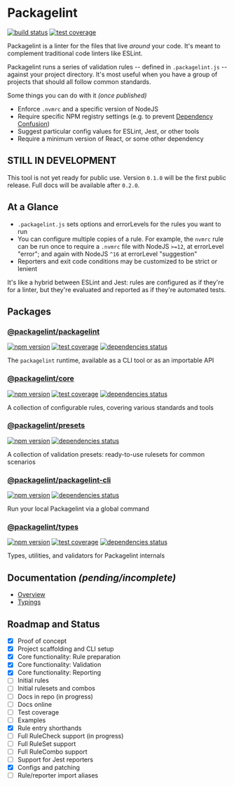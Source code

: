 # Packagelint

[![build status](https://github.com/spautz/packagelint/workflows/CI/badge.svg)](https://github.com/spautz/packagelint/actions)
[![test coverage](https://img.shields.io/coveralls/github/spautz/packagelint/main.svg)](https://coveralls.io/github/spautz/packagelint?branch=main)

Packagelint is a linter for the files that live _around_ your code. It's meant to complement traditional code linters
like ESLint.

Packagelint runs a series of validation rules -- defined in `.packagelint.js` -- against your project directory.
It's most useful when you have a group of projects that should all follow common standards.

Some things you can do with it _(once published)_

- Enforce `.nvmrc` and a specific version of NodeJS
- Require specific NPM registry settings (e.g. to prevent [Dependency Confusion](https://medium.com/@alex.birsan/dependency-confusion-4a5d60fec610))
- Suggest particular config values for ESLint, Jest, or other tools
- Require a minimum version of React, or some other dependency

## STILL IN DEVELOPMENT

This tool is not yet ready for public use. Version `0.1.0` will be the first public release. Full docs will be available
after `0.2.0`.

## At a Glance

- `.packagelint.js` sets options and errorLevels for the rules you want to run
- You can configure multiple copies of a rule. For example, the `nvmrc` rule can be run once to require a `.nvmrc`
  file with NodeJS `>=12`, at errorLevel "error"; and again with NodeJS `^16` at errorLevel "suggestion"
- Reporters and exit code conditions may be customized to be strict or lenient

It's like a hybrid between ESLint and Jest: rules are configured as if they're for a linter, but they're evaluated
and reported as if they're automated tests.

## Packages

### [@packagelint/packagelint](./packages/packagelint/)

[![npm version](https://img.shields.io/npm/v/@packagelint/packagelint.svg)](https://www.npmjs.com/package/@packagelint/packagelint)
[![test coverage](https://coveralls.io/repos/github/spautz/packagelint/badge.svg?branch=x-cov-packagelint)](https://coveralls.io/github/spautz/packagelint?branch=x-cov-packagelint)
[![dependencies status](https://img.shields.io/librariesio/release/npm/@packagelint/packagelint.svg)](https://libraries.io/github/spautz/packagelint)

The `packagelint` runtime, available as a CLI tool or as an importable API

### [@packagelint/core](./packages/core/)

[![npm version](https://img.shields.io/npm/v/@packagelint/core.svg)](https://www.npmjs.com/package/@packagelint/core)
[![test coverage](https://coveralls.io/repos/github/spautz/packagelint/badge.svg?branch=x-cov-core)](https://coveralls.io/github/spautz/packagelint?branch=x-cov-core)
[![dependencies status](https://img.shields.io/librariesio/release/npm/@packagelint/core.svg)](https://libraries.io/github/spautz/packagelint)

A collection of configurable rules, covering various standards and tools

### [@packagelint/presets](./packages/presets/)

[![npm version](https://img.shields.io/npm/v/@packagelint/presets.svg)](https://www.npmjs.com/package/@packagelint/presets)
[![dependencies status](https://img.shields.io/librariesio/release/npm/@packagelint/presets.svg)](https://libraries.io/github/spautz/packagelint)

A collection of validation presets: ready-to-use rulesets for common scenarios

### [@packagelint/packagelint-cli](./packages/packagelint-cli/)

[![npm version](https://img.shields.io/npm/v/@packagelint/packagelint-cli.svg)](https://www.npmjs.com/package/@packagelint/packagelint-cli)
[![dependencies status](https://img.shields.io/librariesio/release/npm/@packagelint/packagelint-cli.svg)](https://libraries.io/github/spautz/packagelint)

Run your local Packagelint via a global command

### [@packagelint/types](./packages/types/)

[![npm version](https://img.shields.io/npm/v/@packagelint/types.svg)](https://www.npmjs.com/package/@packagelint/types)
[![test coverage](https://coveralls.io/repos/github/spautz/packagelint/badge.svg?branch=x-cov-types)](https://coveralls.io/github/spautz/packagelint?branch=x-cov-types)
[![dependencies status](https://img.shields.io/librariesio/release/npm/@packagelint/types.svg)](https://libraries.io/github/spautz/packagelint)

Types, utilities, and validators for Packagelint internals

## Documentation _(pending/incomplete)_

- [Overview](./docs/index.md)
- [Typings](./packages/types/docs/index.md)

## Roadmap and Status

- [x] Proof of concept
- [x] Project scaffolding and CLI setup
- [x] Core functionality: Rule preparation
- [x] Core functionality: Validation
- [x] Core functionality: Reporting
- [ ] Initial rules
- [ ] Initial rulesets and combos
- [ ] Docs in repo (in progress)
- [ ] Docs online
- [ ] Test coverage
- [ ] Examples
- [x] Rule entry shorthands
- [ ] Full RuleCheck support (in progress)
- [ ] Full RuleSet support
- [ ] Full RuleCombo support
- [ ] Support for Jest reporters
- [x] Configs and patching
- [ ] Rule/reporter import aliases
